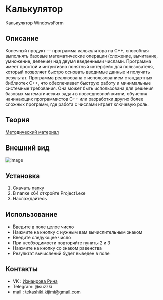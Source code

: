 # Калькулятор

Калькулятор WindowsForm

## Описание

Конечный продукт — программа калькулятора на C++, способная выполнять базовые математические операции (сложение, вычитание, умножение, деление) над двумя введенными числами. Программа имеет простой и интуитивно понятный интерфейс для пользователя, который позволяет быстро основать вводимые данные и получить результат. Программа реализована с использованием стандартных библиотек C++, что обеспечивает быструю работу и минимальные системные требования. Oна может быть использована для решения базовых математических задач в повседневной жизни, обучения начинающих программистов C++ или разработки других более сложных программ, где работа с числами играет ключевую роль.

## Теория
[Методический материал](https://www.ncfu.ru/export/uploads/imported-from-dle/op/doclinks2017/23_Metod_PnaYVUKPLR_11.03.02.pdf)

## Внешний вид
![image](https://sun9-50.userapi.com/impg/PFfoZLNChLoe7qnU9xKyRK62zuUy0oHKa0nSng/yrfWI_DJRhA.jpg?size=430x437&quality=96&sign=0f1940ec114a2d7af15ef1920e0cb814&type=album)


## Установка

1. Скачать [папку](https://drive.google.com/file/d/1wdb0ov7OS04-vFWPC3waU-re0Z1M0ckS/view)
2. В папке x64 откройте Project1.exe
3. Наслаждайтесь

## Использование

- Введите в поле целое число
- Нажмите на кнопку с нужным вам вычислительным знаком
- Введите следующее число
- При необходимости повторяйте пункты 2 и 3
- Нажмите на кнопку со знаком равенства
- Результат вычислений будет выведен в поле
## Контакты
- VK : [Изнаирова Рина](https://vk.com/sadzzuki)
- Telegram: @suzzki
- mail : tekashiki.kijimi@gmail.com

